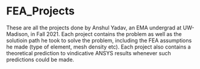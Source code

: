# FEA_Projects

These are all the projects done by Anshul Yadav, an EMA undergrad at UW-Madison, in Fall 2021. Each project contains the problem as well as the solutioin path he took to solve the problem, including the FEA assumptions he made (type of element, mesh density etc). Each project also contains a theoretical prediction to vindicative ANSYS results whenever such predictions could be made.
